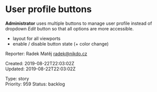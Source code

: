 # User profile buttons

**Administrator** uses multiple buttons to manage user profile instead of dropdown *Edit* button so that all options are more accessible.

- layout for all viewports
- enable / disable button state (+ color change)

Reporter: Radek Matěj <radek@nikdo.cz>  

Created: 2019-08-22T22:03:02Z  
Updated: 2019-08-22T22:03:02Z

Type: story  
Priority: 959
Status: backlog
